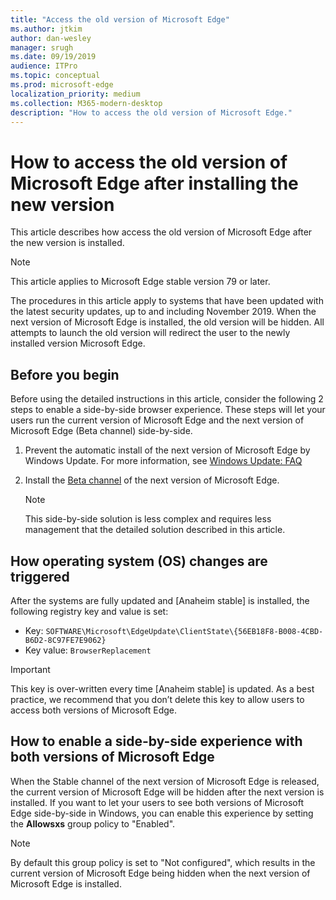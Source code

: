 ```yaml
---
title: "Access the old version of Microsoft Edge"
ms.author: jtkim
author: dan-wesley
manager: srugh
ms.date: 09/19/2019
audience: ITPro
ms.topic: conceptual
ms.prod: microsoft-edge
localization_priority: medium
ms.collection: M365-modern-desktop
description: "How to access the old version of Microsoft Edge."
---
```


# How to access the old version of Microsoft Edge after installing the new version

This article describes how access the old version of Microsoft Edge after the new version is installed.

> [!NOTE]
> This article applies to Microsoft Edge stable version 79 or later.

The procedures in this article apply to systems that have been updated with the latest security updates, up to and including November 2019. When the next version of Microsoft Edge is installed, the old version will be hidden. All attempts to launch the old version will  redirect the user to the newly installed version Microsoft Edge.

## Before you begin

Before using the detailed instructions in this article, consider the following 2 steps to enable a side-by-side browser experience. These steps will let your users run the current version of Microsoft Edge and the next version of Microsoft Edge (Beta channel) side-by-side.

1. Prevent the automatic install of the next version of Microsoft Edge by Windows Update. For more information, see [Windows Update: FAQ](https://support.microsoft.com/help/12373/windows-update-faq)
2. Install the [Beta channel](https://www.microsoftedgeinsider.com) of the next version of Microsoft Edge.

   > [!NOTE]
   > This side-by-side solution is less complex and requires less management that the detailed solution described in this article.

## How operating system (OS) changes are triggered

After the systems are fully updated and [Anaheim stable] is installed, the following registry key and value is set:

- Key: `SOFTWARE\Microsoft\EdgeUpdate\ClientState\{56EB18F8-B008-4CBD-B6D2-8C97FE7E9062}`
- Key value: `BrowserReplacement`

> [!IMPORTANT]
> This key is over-written every time [Anaheim stable] is updated. As a best practice, we recommend that you don’t delete this key to allow users to access both versions of Microsoft Edge.

## How to enable a side-by-side experience with both versions of Microsoft Edge

When the Stable channel of the next version of Microsoft Edge is released, the current version of Microsoft Edge will be hidden after the next version is installed. If you want to let your users to see both versions of Microsoft Edge side-by-side in Windows, you can enable this experience by setting the **Allowsxs** group policy to "Enabled".  

> [!NOTE]
> By default this group policy is set to "Not configured", which results in the current version of Microsoft Edge being hidden when the next version of Microsoft Edge is installed.
